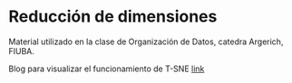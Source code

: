 # Reducción de dimensiones

Material utilizado en la clase de Organización de Datos, catedra Argerich, FIUBA.

Blog para visualizar el funcionamiento de T-SNE [link](![fiuba](https://user-images.githubusercontent.com/90737315/175434458-f44629b5-6ca5-4507-b311-774ffde7d49e.jpg)
)
